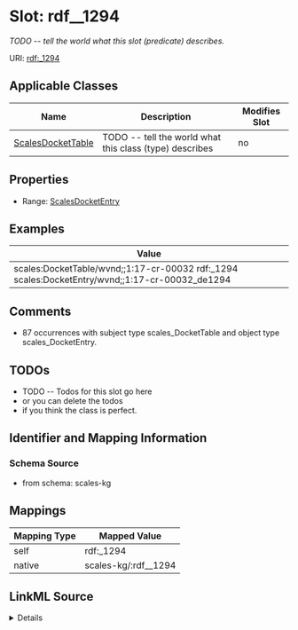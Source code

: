 

# Slot: rdf__1294


_TODO -- tell the world what this slot (predicate) describes._





URI: [rdf:_1294](http://www.w3.org/1999/02/22-rdf-syntax-ns#_1294)



<!-- no inheritance hierarchy -->





## Applicable Classes

| Name | Description | Modifies Slot |
| --- | --- | --- |
| [ScalesDocketTable](../classes/ScalesDocketTable.md) | TODO -- tell the world what this class (type) describes |  no  |







## Properties

* Range: [ScalesDocketEntry](../classes/ScalesDocketEntry.md)






## Examples

| Value |
| --- |
| scales:DocketTable/wvnd;;1:17-cr-00032 rdf:_1294 scales:DocketEntry/wvnd;;1:17-cr-00032_de1294 |

## Comments

* 87 occurrences with subject type scales_DocketTable and object type scales_DocketEntry.

## TODOs

* TODO -- Todos for this slot go here
* or you can delete the todos
* if you think the class is perfect.

## Identifier and Mapping Information







### Schema Source


* from schema: scales-kg




## Mappings

| Mapping Type | Mapped Value |
| ---  | ---  |
| self | rdf:_1294 |
| native | scales-kg/:rdf__1294 |




## LinkML Source

<details>
```yaml
name: rdf__1294
description: TODO -- tell the world what this slot (predicate) describes.
todos:
- TODO -- Todos for this slot go here
- or you can delete the todos
- if you think the class is perfect.
comments:
- 87 occurrences with subject type scales_DocketTable and object type scales_DocketEntry.
examples:
- value: scales:DocketTable/wvnd;;1:17-cr-00032 rdf:_1294 scales:DocketEntry/wvnd;;1:17-cr-00032_de1294
from_schema: scales-kg
rank: 1000
slot_uri: rdf:_1294
alias: rdf__1294
domain_of:
- scales_DocketTable
range: scales_DocketEntry

```
</details>